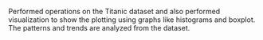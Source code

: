 Performed operations on the Titanic dataset and also performed visualization to show the plotting using graphs like histograms and boxplot.
The patterns and trends are analyzed from the dataset.
